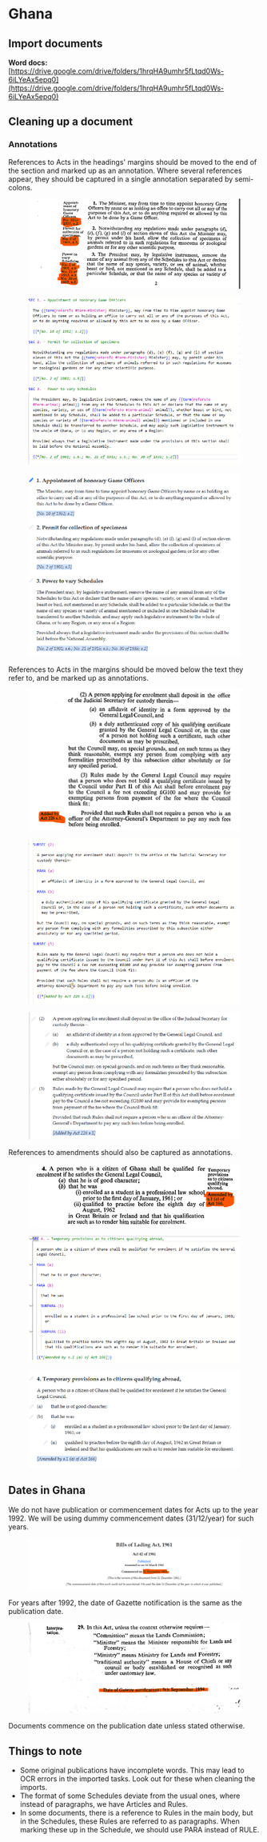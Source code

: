 # Ghana

## Import documents

**Word docs:** [https://drive.google.com/drive/folders/1hrqHA9umhr5fLtqd0Ws-6iLYeAx5epq0](https://drive.google.com/drive/folders/1hrqHA9umhr5fLtqd0Ws-6iLYeAx5epq0)

## Cleaning up a document

### Annotations

References to Acts in the headings' margins should be moved to the end of the section and marked up as an annotation. Where several references appear, they should be captured in a single annotation separated by semi-colons.

<figure><img src="../.gitbook/assets/references.png" alt=""><figcaption></figcaption></figure>

<figure><img src="../.gitbook/assets/references3.png" alt=""><figcaption></figcaption></figure>

<figure><img src="../.gitbook/assets/references2.png" alt=""><figcaption></figcaption></figure>

References to Acts in the margins should be moved below the text they refer to, and be marked up as annotations.

<figure><img src="../.gitbook/assets/reference6 (1).png" alt=""><figcaption></figcaption></figure>

<figure><img src="../.gitbook/assets/reference5 (1).png" alt=""><figcaption></figcaption></figure>

<figure><img src="../.gitbook/assets/reference4 (1).png" alt=""><figcaption></figcaption></figure>

References to amendments should also be captured as annotations.

<figure><img src="../.gitbook/assets/reference9.png" alt=""><figcaption></figcaption></figure>

<figure><img src="../.gitbook/assets/reference8.png" alt=""><figcaption></figcaption></figure>

<figure><img src="../.gitbook/assets/reference7.png" alt=""><figcaption></figcaption></figure>

## Dates in Ghana

We do not have publication or commencement dates for Acts up to the year 1992. We will be using dummy commencement dates (31/12/year) for such years.

<figure><img src="../.gitbook/assets/commencement.png" alt=""><figcaption></figcaption></figure>

For years after 1992, the date of Gazette notification is the same as the publication date.

<figure><img src="../.gitbook/assets/notification.png" alt=""><figcaption></figcaption></figure>

Documents commence on the publication date unless stated otherwise.

## Things to note

* Some original publications have incomplete words. This may lead to OCR errors in the imported tasks. Look out for these when cleaning the imports.
* The format of some Schedules deviate from the usual ones, where instead of paragraphs, we have Articles and Rules.
* In some documents, there is a reference to Rules in the main body, but in the Schedules, these Rules are referred to as paragraphs. When marking these up in the Schedule, we should use PARA instead of RULE.

